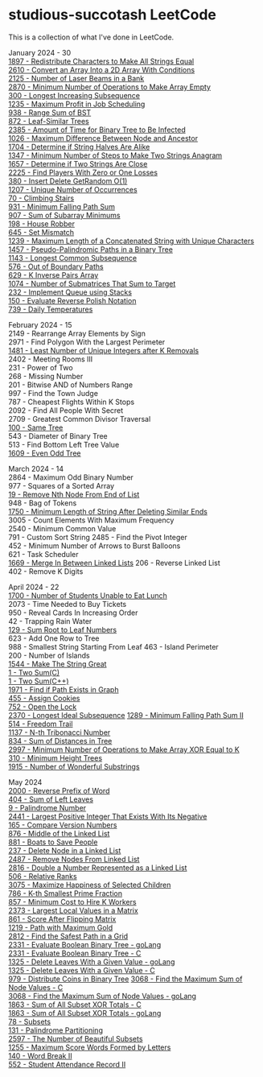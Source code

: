 # studious-succotash LeetCode

This is a collection of what I've done in LeetCode.

January 2024 - 30   
[1897 - Redistribute Characters to Make All Strings Equal](https://github.com/doongwong2/studious-succotash/blob/main/LeetCode/1897.cpp)  
[2610 - Convert an Array Into a 2D Array With Conditions](https://github.com/doongwong2/studious-succotash/blob/main/LeetCode/2610.cpp)    
[2125 - Number of Laser Beams in a Bank](https://github.com/doongwong2/studious-succotash/blob/main/LeetCode/2125.cpp)    
[2870 - Minimum Number of Operations to Make Array Empty](https://github.com/doongwong2/studious-succotash/blob/main/LeetCode/2870.cpp)     
[300 - Longest Increasing Subsequence](https://github.com/doongwong2/studious-succotash/blob/main/LeetCode/300.cpp)    
[1235 - Maximum Profit in Job Scheduling](https://github.com/doongwong2/studious-succotash/blob/main/LeetCode/1235.cpp)  
[938 - Range Sum of BST](https://github.com/doongwong2/studious-succotash/blob/main/LeetCode/938.cpp)    
[872 - Leaf-Similar Trees](https://github.com/doongwong2/studious-succotash/blob/main/LeetCode/872.cpp)    
[2385 - Amount of Time for Binary Tree to Be Infected](https://github.com/doongwong2/studious-succotash/blob/main/LeetCode/2385.cpp)    
[1026 - Maximum Difference Between Node and Ancestor](https://github.com/doongwong2/studious-succotash/blob/main/LeetCode/1026.cpp)  
[1704 - Determine if String Halves Are Alike](https://github.com/doongwong2/studious-succotash/blob/main/LeetCode/1704.cpp)  
[1347 - Minimum Number of Steps to Make Two Strings Anagram](https://github.com/doongwong2/studious-succotash/blob/main/LeetCode/1347.cpp)  
[1657 - Determine if Two Strings Are Close](https://github.com/doongwong2/studious-succotash/blob/main/LeetCode/1657.cpp)  
[2225 - Find Players With Zero or One Losses](https://github.com/doongwong2/studious-succotash/blob/main/LeetCode/2225.cpp)  
[380 - Insert Delete GetRandom O(1)](https://github.com/doongwong2/studious-succotash/blob/main/LeetCode/380.cpp)    
[1207 - Unique Number of Occurrences](https://github.com/doongwong2/studious-succotash/blob/main/LeetCode/1207.cpp)  
[70 - Climbing Stairs](https://github.com/doongwong2/studious-succotash/blob/main/LeetCode/70.cpp)   
[931 - Minimum Falling Path Sum](https://github.com/doongwong2/studious-succotash/blob/main/LeetCode/931.cpp)  
[907 - Sum of Subarray Minimums](https://github.com/doongwong2/studious-succotash/blob/main/LeetCode/907.cpp)    
[198 - House Robber](https://github.com/doongwong2/studious-succotash/blob/main/LeetCode/198.cpp)    
[645 - Set Mismatch](https://github.com/doongwong2/studious-succotash/blob/main/LeetCode/645.cpp)    
[1239 - Maximum Length of a Concatenated String with Unique Characters](https://github.com/doongwong2/studious-succotash/blob/main/LeetCode/1239.cpp)  
[1457 - Pseudo-Palindromic Paths in a Binary Tree](https://github.com/doongwong2/studious-succotash/blob/main/LeetCode/1457.cpp)  
[1143 - Longest Common Subsequence](https://github.com/doongwong2/studious-succotash/blob/main/LeetCode/1143.cpp)  
[576 - Out of Boundary Paths](https://github.com/doongwong2/studious-succotash/blob/main/LeetCode/576.cpp)  
[629 - K Inverse Pairs Array](https://github.com/doongwong2/studious-succotash/blob/main/LeetCode/629.cpp)  
[1074 - Number of Submatrices That Sum to Target](https://github.com/doongwong2/studious-succotash/blob/main/LeetCode/1074.cpp)  
[232 - Implement Queue using Stacks](https://github.com/doongwong2/studious-succotash/blob/main/LeetCode/232.cpp)  
[150 - Evaluate Reverse Polish Notation](https://github.com/doongwong2/studious-succotash/blob/main/LeetCode/150.cpp)  
[739 - Daily Temperatures](https://github.com/doongwong2/studious-succotash/blob/main/LeetCode/739.cpp)

February 2024 - 15    
2149 - Rearrange Array Elements by Sign  
2971 - Find Polygon With the Largest Perimeter  
[1481 - Least Number of Unique Integers after K Removals](https://github.com/doongwong2/studious-succotash/blob/main/LeetCode/1481.cpp)  
2402 - Meeting Rooms III  
231 - Power of Two  
268 - Missing Number  
201 - Bitwise AND of Numbers Range  
997 - Find the Town Judge  
787 - Cheapest Flights Within K Stops  
2092 - Find All People With Secret  
2709 - Greatest Common Divisor Traversal  
[100 - Same Tree](https://github.com/doongwong2/studious-succotash/blob/main/LeetCode/100.cpp)  
543 - Diameter of Binary Tree  
513 - Find Bottom Left Tree Value  
[1609 - Even Odd Tree](https://github.com/doongwong2/studious-succotash/blob/main/LeetCode/1609.cpp)    

March 2024 - 14   
2864 - Maximum Odd Binary Number  
977 - Squares of a Sorted Array  
[19 - Remove Nth Node From End of List](https://github.com/doongwong2/studious-succotash/blob/main/LeetCode/19.cpp)  
948 - Bag of Tokens  
[1750 - Minimum Length of String After Deleting Similar Ends](https://github.com/doongwong2/studious-succotash/blob/main/LeetCode/1750.c)  
3005 - Count Elements With Maximum Frequency  
2540 - Minimum Common Value  
791 - Custom Sort String
2485 - Find the Pivot Integer  
452 - Minimum Number of Arrows to Burst Balloons  
621 - Task Scheduler  
[1669 - Merge In Between Linked Lists](https://github.com/doongwong2/studious-succotash/blob/main/LeetCode/1669.cpp)
206 - Reverse Linked List  
402 - Remove K Digits  
  
April 2024 - 22   
[1700 - Number of Students Unable to Eat Lunch](https://github.com/doongwong2/studious-succotash/blob/main/LeetCode/1700.c)  
2073 - Time Needed to Buy Tickets  
950 - Reveal Cards In Increasing Order  
42 - Trapping Rain Water  
[129 - Sum Root to Leaf Numbers](https://github.com/doongwong2/studious-succotash/blob/main/LeetCode/129.cpp)  
623 - Add One Row to Tree  
988 - Smallest String Starting From Leaf
463 - Island Perimeter  
200 - Number of Islands  
[1544 - Make The String Great](https://github.com/doongwong2/studious-succotash/blob/main/LeetCode/1544.cpp)  
[1 - Two Sum(C)](https://github.com/doongwong2/studious-succotash/blob/main/LeetCode/1.c)  
[1 - Two Sum(C++)](https://github.com/doongwong2/studious-succotash/blob/main/LeetCode/1.cpp)  
[1971 - Find if Path Exists in Graph](https://github.com/doongwong2/studious-succotash/blob/main/LeetCode/1971.cpp)  
[455 - Assign Cookies](https://github.com/doongwong2/studious-succotash/blob/main/LeetCode/455.c)  
[752 - Open the Lock](https://github.com/doongwong2/studious-succotash/blob/main/LeetCode/752.c)  
[2370 - Longest Ideal Subsequence](https://github.com/doongwong2/studious-succotash/blob/main/LeetCode/2370.c)
[1289 - Minimum Falling Path Sum II](https://github.com/doongwong2/studious-succotash/blob/main/LeetCode/1289.c)  
[514 - Freedom Trail](https://github.com/doongwong2/studious-succotash/blob/main/LeetCode/514.c)  
[1137 - N-th Tribonacci Number](https://github.com/doongwong2/studious-succotash/blob/main/LeetCode/1137.c)  
[834 - Sum of Distances in Tree](https://github.com/doongwong2/studious-succotash/blob/main/LeetCode/834.cpp)  
[2997 - Minimum Number of Operations to Make Array XOR Equal to K](https://github.com/doongwong2/studious-succotash/blob/main/LeetCode/2997.c)  
[310 - Minimum Height Trees](https://github.com/doongwong2/studious-succotash/blob/main/LeetCode/310.c)  
[1915 - Number of Wonderful Substrings](https://github.com/doongwong2/studious-succotash/blob/main/LeetCode/1915.c)  

May 2024  
[2000 - Reverse Prefix of Word](https://github.com/doongwong2/studious-succotash/blob/main/LeetCode/2000.go)  
[404 - Sum of Left Leaves](https://github.com/doongwong2/studious-succotash/blob/main/LeetCode/404.go)  
[9 - Palindrome Number](https://github.com/doongwong2/studious-succotash/blob/main/LeetCode/9.go)  
[2441 - Largest Positive Integer That Exists With Its Negative](https://github.com/doongwong2/studious-succotash/blob/main/LeetCode/2441.go)  
[165 - Compare Version Numbers](https://github.com/doongwong2/studious-succotash/blob/main/LeetCode/165.go)  
[876 - Middle of the Linked List](https://github.com/doongwong2/studious-succotash/blob/main/LeetCode/876.cpp)  
[881 - Boats to Save People](https://github.com/doongwong2/studious-succotash/blob/main/LeetCode/881.go)  
[237 - Delete Node in a Linked List](https://github.com/doongwong2/studious-succotash/blob/main/LeetCode/237.go)  
[2487 - Remove Nodes From Linked List](https://github.com/doongwong2/studious-succotash/blob/main/LeetCode/2487.go)  
[2816 - Double a Number Represented as a Linked List](https://github.com/doongwong2/studious-succotash/blob/main/LeetCode/2816.go)  
[506 - Relative Ranks](https://github.com/doongwong2/studious-succotash/blob/main/LeetCode/506.go)  
[3075 - Maximize Happiness of Selected Children](https://github.com/doongwong2/studious-succotash/blob/main/LeetCode/3075.go)  
[786 - K-th Smallest Prime Fraction](https://github.com/doongwong2/studious-succotash/blob/main/LeetCode/786.go)  
[857 - Minimum Cost to Hire K Workers](https://github.com/doongwong2/studious-succotash/blob/main/LeetCode/857.cpp)  
[2373 - Largest Local Values in a Matrix](https://github.com/doongwong2/studious-succotash/blob/main/LeetCode/2373.go)  
[861 - Score After Flipping Matrix](https://github.com/doongwong2/studious-succotash/blob/main/LeetCode/861.go)  
[1219 - Path with Maximum Gold](https://github.com/doongwong2/studious-succotash/blob/main/LeetCode/1219.go)  
[2812 - Find the Safest Path in a Grid](https://github.com/doongwong2/studious-succotash/blob/main/LeetCode/2812.go)  
[2331 - Evaluate Boolean Binary Tree - goLang](https://github.com/doongwong2/studious-succotash/blob/main/LeetCode/2331.go)  
[2331 - Evaluate Boolean Binary Tree - C](https://github.com/doongwong2/studious-succotash/blob/main/LeetCode/2331.c)  
[1325 - Delete Leaves With a Given Value - goLang](https://github.com/doongwong2/studious-succotash/blob/main/LeetCode/1325.go)  
[1325 - Delete Leaves With a Given Value - C](https://github.com/doongwong2/studious-succotash/blob/main/LeetCode/1325.c)  
[979 - Distribute Coins in Binary Tree](https://github.com/doongwong2/studious-succotash/blob/main/LeetCode/979.go)
[3068 - Find the Maximum Sum of Node Values - C](https://github.com/doongwong2/studious-succotash/blob/main/LeetCode/3068.c)  
[3068 - Find the Maximum Sum of Node Values - goLang](https://github.com/doongwong2/studious-succotash/blob/main/LeetCode/3068.go)  
[1863 - Sum of All Subset XOR Totals - C](https://github.com/doongwong2/studious-succotash/blob/main/LeetCode/1863.c)  
[1863 - Sum of All Subset XOR Totals - goLang](https://github.com/doongwong2/studious-succotash/blob/main/LeetCode/1863.go)  
[78 - Subsets](https://github.com/doongwong2/studious-succotash/blob/main/LeetCode/78.c)  
[131 - Palindrome Partitioning](https://github.com/doongwong2/studious-succotash/blob/main/LeetCode/131.go)  
[2597 - The Number of Beautiful Subsets](https://github.com/doongwong2/studious-succotash/blob/main/LeetCode/2597.go)  
[1255 - Maximum Score Words Formed by Letters](https://github.com/doongwong2/studious-succotash/blob/main/LeetCode/1255.c)  
[140 - Word Break II](https://github.com/doongwong2/studious-succotash/blob/main/LeetCode/140.cpp)  
[552 - Student Attendance Record II](https://github.com/doongwong2/studious-succotash/blob/main/LeetCode/552.c)  
